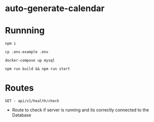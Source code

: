 # auto-generate-calendar


# Runnning
`npm i`

`cp .env.example .env`

`docker-compose up mysql`

`npm run build && npm run start`

# Routes 

`GET - api/v1/health/check`
- Route to check if server is running and its correctly connected to the Database


